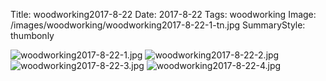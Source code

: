 Title: woodworking2017-8-22
Date: 2017-8-22
Tags: woodworking
Image: /images/woodworking/woodworking2017-8-22-1-tn.jpg
SummaryStyle: thumbonly

![woodworking2017-8-22-1.jpg]({static}/images/woodworking/woodworking2017-8-22-1.jpg)
![woodworking2017-8-22-2.jpg]({static}/images/woodworking/woodworking2017-8-22-2.jpg)
![woodworking2017-8-22-3.jpg]({static}/images/woodworking/woodworking2017-8-22-3.jpg)
![woodworking2017-8-22-4.jpg]({static}/images/woodworking/woodworking2017-8-22-4.jpg)
